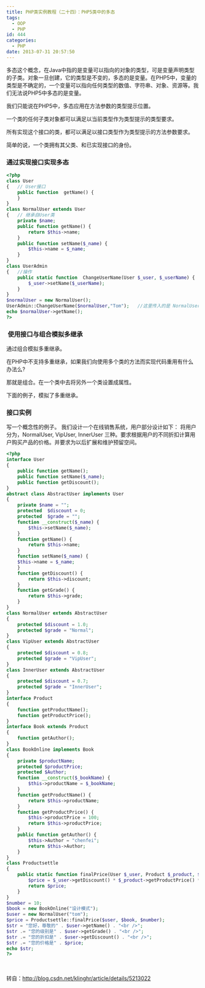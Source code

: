 ```yaml
---
title: PHP类实例教程（二十四）：PHP5类中的多态
tags:
  - OOP
  - PHP
id: 444
categories:
  - PHP
date: 2013-07-31 20:57:50
---
```


多态这个概念，在Java中指的是变量可以指向的对象的类型，可是变量声明类型的子类。对象一旦创建，它的类型是不变的，多态的是变量。在PHP5中，变量的类型是不确定的，一个变量可以指向任何类型的数值、字符串、对象、资源等。我们无法说PHP5中多态的是变量。

我们只能说在PHP5中，多态应用在方法参数的类型提示位置。

一个类的任何子类对象都可以满足以当前类型作为类型提示的类型要求。

所有实现这个接口的类，都可以满足以接口类型作为类型提示的方法参数要求。

简单的说，一个类拥有其父类、和已实现接口的身份。

### 通过实现接口实现多态

```php
<?php
class User  
{   // User接口  
    public function  getName() {  
    }  
}  
class NormalUser extends User  
{   // 继承自User类  
    private $name;  
    public function getName() {  
        return $this->name;
    }  
    public function setName($_name) {  
        $this->name = $_name;
    }  
}  
class UserAdmin  
{   //操作  
    public static function  ChangeUserName(User $_user, $_userName) {  
        $_user->setName($_userName);
    }  
}  
$normalUser = new NormalUser();  
UserAdmin::ChangeUserName($normalUser,"Tom");   //这里传入的是 NormalUser的实例  
echo $normalUser->getName();
?>
```

###  使用接口与组合模拟多继承

通过组合模拟多重继承。

在PHP中不支持多重继承，如果我们向使用多个类的方法而实现代码重用有什么办法么?

那就是组合。在一个类中去将另外一个类设置成属性。

下面的例子，模拟了多重继承。

### 接口实例

写一个概念性的例子。 我们设计一个在线销售系统，用户部分设计如下： 将用户分为，NormalUser, VipUser, InnerUser 三种。要求根据用户的不同折扣计算用户购买产品的价格。并要求为以后扩展和维护预留空间。

```php
<?php
interface User  
{  
    public function getName();  
    public function setName($_name);  
    public function getDiscount();  
}  
abstract class AbstractUser implements User  
{  
    private $name = "";  
    protected  $discount = 0;  
    protected  $grade = "";  
    function __construct($_name) {  
        $this->setName($_name);
    }  
    function getName() {  
        return $this->name;
    }  
    function setName($_name) {  
    $this->name = $_name;
    }  
    function getDiscount() {  
        return $this->discount;
    }  
    function getGrade() {  
        return $this->grade;
    }  
}  
class NormalUser extends AbstractUser  
{  
    protected $discount = 1.0;  
    protected $grade = "Normal";  
}  
class VipUser extends AbstractUser  
{  
    protected $discount = 0.8;  
    protected $grade = "VipUser";  
}  
class InnerUser extends AbstractUser  
{  
    protected $discount = 0.7;  
    protected $grade = "InnerUser";  
}  
interface Product  
{  
    function getProductName();  
    function getProductPrice();  
}  
interface Book extends Product  
{  
    function getAuthor();  
}  
class BookOnline implements Book  
{  
    private $productName;  
    protected $productPrice;  
    protected $Author;  
    function __construct($_bookName) {  
        $this->productName = $_bookName;
    }  
    function getProductName() {  
        return $this->productName;
    }  
    function getProductPrice() {  
        $this->productPrice = 100;
        return $this->productPrice;
    }  
    public function getAuthor() {  
        $this->Author = "chenfei";
        return $this->Author;
    }  
}  
class Productsettle  
{  
    public static function finalPrice(User $_user, Product $_product, $number) {  
        $price = $_user->getDiscount() * $_product->getProductPrice() * $number;
        return $price;  
    }  
}  
$number = 10;  
$book = new BookOnline("设计模式");  
$user = new NormalUser("tom");  
$price = Productsettle::finalPrice($user, $book, $number);  
$str = "您好，尊敬的" . $user->getName() . "<br />";
$str .= "您的级别是" . $user->getGrade() . "<br />";
$str .= "您的折扣是" . $user->getDiscount() . "<br />";
$str .= "您的价格是" . $price;  
echo $str;  
?>
```
&nbsp;

转自：http://blog.csdn.net/klinghr/article/details/5213022